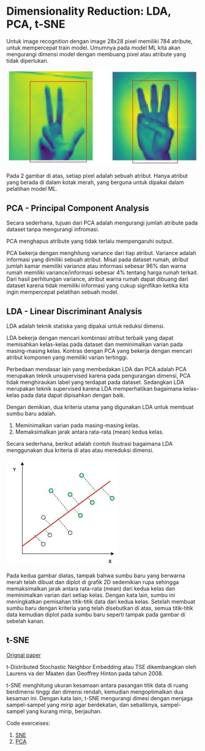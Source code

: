 # Dimensionality Reduction: LDA, PCA, t-SNE

Untuk image recognition dengan image 28x28 pixel memiliki 784 atribute, untuk mempercepat train model. Umumnya pada model ML kita akan mengurangi dimensi model dengan membuang pixel atau atribute yang tidak diperlukan.

<img src="./assets/image-recognition.jpeg" />

Pada 2 gambar di atas, setiap pixel adalah sebuah atribut. Hanya atribut yang berada di dalam kotak merah, yang berguna untuk dipakai dalam pelatihan model ML. 


## PCA - Principal Component Analysis

Secara sederhana, tujuan dari PCA adalah mengurangi jumlah atribute pada dataset tanpa mengurangi infromasi.

PCA menghapus atribute yang tidak terlalu mempengaruhi output.

PCA bekerja dengan menghitung variance dari tiap atribut. Variance adalah informasi yang dimiliki sebuah atribut. Misal pada dataset rumah, atribut jumlah kamar memiliki variance atau informasi sebesar 96% dan warna rumah memiliki variance/informasi sebesar 4% tentang harga rumah terkait. Dari hasil perhitungan variance, atribut warna rumah dapat dibuang dari dataset karena tidak memiliki informasi yang cukup signifikan ketika kita ingin mempercepat pelatihan sebuah model.

## LDA - Linear Discriminant Analysis

LDA adalah teknik statiska yang dipakai untuk reduksi dimensi.

LDA bekerja dengan mencari kombinasi atribut terbaik yang dapat memisahkan kelas-kelas pada dataset dan meminimalkan varian pada masing-masing kelas. Kontras dengan PCA yang bekerja dengan mencari atribut komponen yang memiliki varian tertinggi.

Perbedaan mendasar lain yang membedakan LDA dan PCA adalah PCA merupakan teknik unsupervised karena pada pengurangan dimensi, PCA tidak menghiraukan label yang terdapat pada dataset. Sedangkan LDA merupakan teknik supervised karena LDA memperhatikan bagaimana kelas-kelas pada data dapat dipisahkan dengan baik. 

Dengan demikian, dua kriteria utama yang digunakan LDA untuk membuat sumbu baru adalah.

1. Meminimalkan varian pada masing-masing kelas.
2. Memaksimalkan jarak antara rata-rata (mean) kedua kelas.

Secara sederhana, berikut adalah contoh ilsutrasi bagaimana LDA menggunakan dua kriteria di atas atau mereduksi dimensi.

<img src="./assets/LDA%20(1).jpg" alt="lda"/>

Pada kedua gambar diatas, tampak bahwa sumbu baru yang berwarna merah telah dibuat dan diplot di grafik 2D sedemikian rupa sehingga memaksimalkan jarak antara rata-rata (mean) dari kedua kelas dan meminimalkan varian dari setiap kelas. Dengan kata lain, sumbu ini meningkatkan pemisahan titik-titik data dari kedua kelas. Setelah membuat sumbu baru dengan kriteria yang telah disebutkan di atas, semua titik-titik data kemudian diplot pada sumbu baru seperti tampak pada gambar di sebelah kanan.

## t-SNE

[Orignal paper](http://jmlr.csail.mit.edu/papers/volume9/vandermaaten08a/vandermaaten08a.pdf)

t-Distributed Stochastic Neighbor Embedding atau TSE dikembangkan oleh Laurens va der Maaten dan Geoffrey Hinton pada tahun 2008.

t-SNE menghitung ukuran kesamaan antara pasangan titik data di ruang berdimensi tinggi dan dimensi rendah, kemudian mengoptimalkan dua kesaman ini. Dengan kata lain, t-SNE mengurangi dimesi dengan menjaga sampel-sampel yang mirip agar berdekatan, dan sebaliknya, sampel-sampel yang kurang mirip, berjauhan.


Code exerceises:

1. [SNE](../algorithm/sne)
2. [PCA](exercise/10.pca.py)


